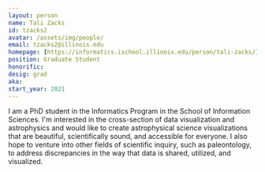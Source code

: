 ```yaml
---
layout: person
name: Tali Zacks
id: tzacks2
avatar: /assets/img/people/
email: tzacks2@illinois.edu
homepage: [https://informatics.ischool.illinois.edu/person/tali-zacks/]
position: Graduate Student
honorific: 
desig: grad
aka: 
start_year: 2021
---
```


I am a PhD student in the Informatics Program in the School of Information Sciences. I'm
interested in the cross-section of data visualization and astrophysics and would like to
create astrophysical science visualizations that are beautiful, scientifically sound, 
and accessible for everyone. I also hope to venture into other fields of scientific
inquiry, such as paleontology, to address discrepancies in the way that
data is shared, utilized, and visualized.
